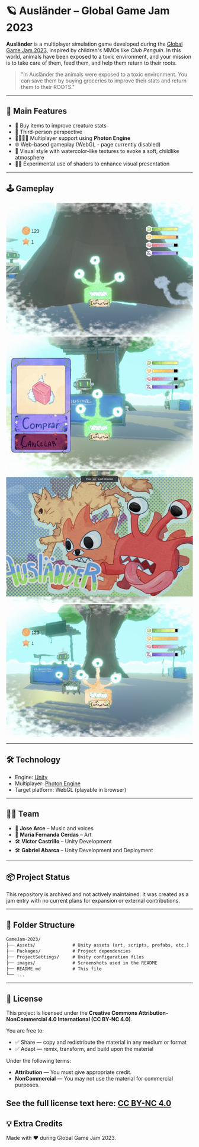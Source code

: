 # 🪐 Ausländer – Global Game Jam 2023

**Ausländer** is a multiplayer simulation game developed during the [Global Game Jam 2023](https://v3.globalgamejam.org/2023/games/ausländer-8), inspired by children's MMOs like *Club Penguin*. In this world, animals have been exposed to a toxic environment, and your mission is to take care of them, feed them, and help them return to their roots.

> "In Ausländer the animals were exposed to a toxic environment. You can save them by buying groceries to improve their stats and return them to their ROOTS."

---

## 🌱 Main Features

- 🧼 Buy items to improve creature stats
- 👀 Third-person perspective
- 👨‍👩‍👧‍👦 Multiplayer support using **Photon Engine**
- 🌐 Web-based gameplay (WebGL - page currently disabled)
- 🎨 Visual style with watercolor-like textures to evoke a soft, childlike atmosphere
- 🧙‍♂️ Experimental use of shaders to enhance visual presentation

---

## 🕹️ Gameplay

![screenshot 1](Images/screenshot_1.jpg)  
![screenshot 2](Images/screenshot_2.jpg)  
![screenshot 3](Images/screenshot_3.jpg)  
![screenshot 4](Images/screenshot_4.jpg)

---

## 🛠️ Technology

- Engine: [Unity](https://unity.com/)
- Multiplayer: [Photon Engine](https://www.photonengine.com/)
- Target platform: WebGL (playable in browser)

---

## 🧑‍💻 Team

- 🎵 **Jose Arce** – Music and voices  
- 🎨 **Maria Fernanda Cerdas** – Art  
- 🛠️ **Victor Castrillo** – Unity Development  
- 🛠️ **Gabriel Abarca** – Unity Development and Deployment

---

## 📦 Project Status

This repository is archived and not actively maintained. It was created as a jam entry with no current plans for expansion or external contributions.

---

## 📁 Folder Structure

```
GameJam-2023/
├── Assets/              # Unity assets (art, scripts, prefabs, etc.)
├── Packages/            # Project dependencies
├── ProjectSettings/     # Unity configuration files
├── images/              # Screenshots used in the README
├── README.md            # This file
└── ...
```

---
## 📝 License

This project is licensed under the **Creative Commons Attribution-NonCommercial 4.0 International (CC BY-NC 4.0)**.

You are free to:

- ✅ Share — copy and redistribute the material in any medium or format
- ✅ Adapt — remix, transform, and build upon the material

Under the following terms:

- **Attribution** — You must give appropriate credit.
- **NonCommercial** — You may not use the material for commercial purposes.

See the full license text here: [CC BY-NC 4.0](https://creativecommons.org/licenses/by-nc/4.0/)
---
## 💡 Extra Credits

Made with ❤ during Global Game Jam 2023.

